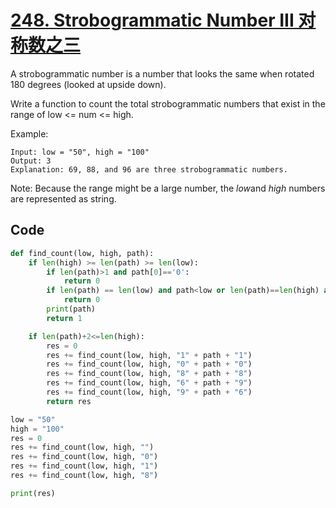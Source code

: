 # [248. Strobogrammatic Number III 对称数之三](https://www.cnblogs.com/grandyang/p/5203228.html)

A strobogrammatic number is a number that looks the same when rotated 180 degrees (looked at upside down).

Write a function to count the total strobogrammatic numbers that exist in the range of low <= num <= high.

Example:

```
Input: low = "50", high = "100"
Output: 3 
Explanation: 69, 88, and 96 are three strobogrammatic numbers.
```

Note:
Because the range might be a large number, the *low*and *high* numbers are represented as string.



## Code

```python
def find_count(low, high, path):
    if len(high) >= len(path) >= len(low):
        if len(path)>1 and path[0]=='0':
            return 0
        if len(path) == len(low) and path<low or len(path)==len(high) and path>high:
            return 0
        print(path)
        return 1

    if len(path)+2<=len(high):
        res = 0
        res += find_count(low, high, "1" + path + "1")
        res += find_count(low, high, "0" + path + "0")
        res += find_count(low, high, "8" + path + "8")
        res += find_count(low, high, "6" + path + "9")
        res += find_count(low, high, "9" + path + "6")
        return res

low = "50"
high = "100"
res = 0
res += find_count(low, high, "")
res += find_count(low, high, "0")
res += find_count(low, high, "1")
res += find_count(low, high, "8")

print(res)
```

